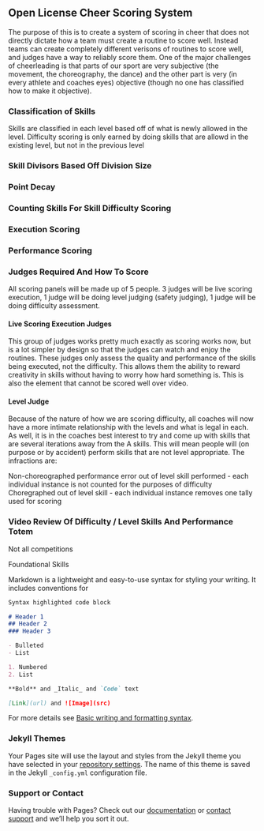 ## Open License Cheer Scoring System

The purpose of this is to create a system of scoring in cheer that does not directly dictate how a team must create a routine to score well. Instead teams can create completely different verisons of routines to score well, and judges have a way to reliably score them. One of the major challenges of cheerleading is that parts of our sport are very subjective (the movement, the choreography, the dance) and the other part is very (in every athlete and coaches eyes) objective (though no one has classified how to make it objective). 





### Classification of Skills

Skills are classified in each level based off of what is newly allowed in the level. Difficulty scoring is only earned by doing skills that are allowd in the existing level, but not in the previous level 

### Skill Divisors Based Off Division Size

### Point Decay

### Counting Skills For Skill Difficulty Scoring

### Execution Scoring

### Performance Scoring

### Judges Required And How To Score

All scoring panels will be made up of 5 people. 3 judges will be live scoring execution, 1 judge will be doing level judging (safety judging), 1 judge will be doing difficulty assessment. 

#### Live Scoring Execution Judges

This group of judges works pretty much exactly as scoring works now, but is a lot simpler by design so that the judges can watch and enjoy the routines. These judges only assess the quality and performance of the skills being executed, not the difficulty. This allows them the ability to reward creativity in skills without having to worry how hard something is. This is also the element that cannot be scored well over video.

#### Level Judge

Because of the nature of how we are scoring difficulty, all coaches will now have a more intimate relationship with the levels and what is legal in each. As well, it is in the coaches best interest to try and come up with skills that are several iterations away from the A skills. This will mean people will (on purpose or by accident) perform skills that are not level appropriate. The infractions are:

Non-choreographed performance error out of level skill performed - each individual instance is not counted for the purposes of difficulty
Choregraphed out of level skill - each individual instance removes one tally used for scoring

### Video Review Of Difficulty / Level Skills And Performance Totem

Not all competitions 

Foundational Skills

Markdown is a lightweight and easy-to-use syntax for styling your writing. It includes conventions for

```markdown
Syntax highlighted code block

# Header 1
## Header 2
### Header 3

- Bulleted
- List

1. Numbered
2. List

**Bold** and _Italic_ and `Code` text

[Link](url) and ![Image](src)
```

For more details see [Basic writing and formatting syntax](https://docs.github.com/en/github/writing-on-github/getting-started-with-writing-and-formatting-on-github/basic-writing-and-formatting-syntax).

### Jekyll Themes

Your Pages site will use the layout and styles from the Jekyll theme you have selected in your [repository settings](https://github.com/kingharrison/cheer-scoring/settings/pages). The name of this theme is saved in the Jekyll `_config.yml` configuration file.

### Support or Contact

Having trouble with Pages? Check out our [documentation](https://docs.github.com/categories/github-pages-basics/) or [contact support](https://support.github.com/contact) and we’ll help you sort it out.
